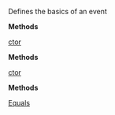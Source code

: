 Defines the basics of an event

**Methods**

[ctor](Bifrost.Events.Event.ctor)


**Methods**

[ctor](Bifrost.Events.Event.ctor)


**Methods**

[Equals](Bifrost.Events.Event.Equals)

